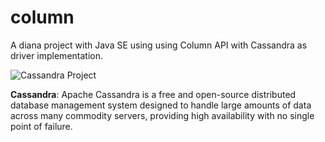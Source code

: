 # column

A diana project with Java SE using using Column API with Cassandra as driver implementation.

![Cassandra Project](https://github.com/JNOSQL/jnosql-site/blob/master/assets/img/logos/cassandra.png)

**Cassandra**: Apache Cassandra is a free and open-source distributed database management system designed to handle large amounts of data across many commodity servers, providing high availability with no single point of failure.
